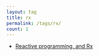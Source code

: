 ```yaml
---
layout: tag
title: rx
permalink: /tags/rx/
count: 1
---
```


- [Reactive programming, and Rx](https://kination.github.io/posts/2019-01-29-reactive-programming-rx/)
